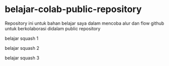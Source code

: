 # belajar-colab-public-repository
Repository ini untuk bahan belajar saya dalam mencoba alur dan flow github untuk berkolaborasi didalam public repository

belajar squash 1

belajar squash 2

belajar squash 3

